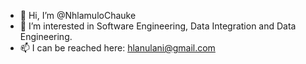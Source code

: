 - 👋 Hi, I’m @NhlamuloChauke
- 👀 I’m interested in Software Engineering, Data Integration and Data Engineering.
- 📫 I can be reached here: hlanulani@gmail.com

<!---
NhlamuloChauke/NhlamuloChauke is a ✨ special ✨ repository because its `README.md` (this file) appears on your GitHub profile.
You can click the Preview link to take a look at your changes.
--->
